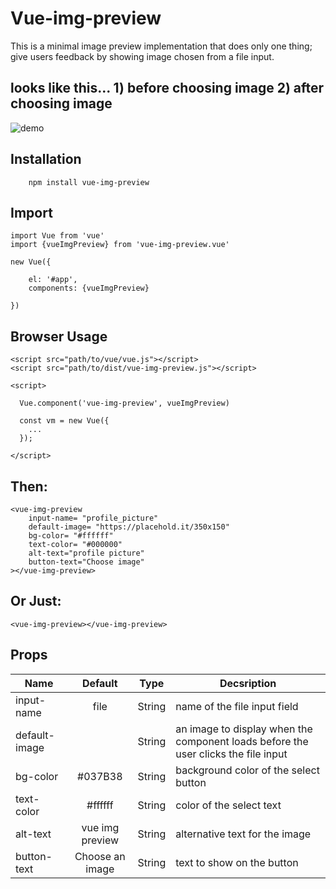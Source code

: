 # Vue-img-preview

 This is a minimal image preview implementation that does only one thing; give users feedback by showing image chosen from a file input.

## looks like this... 1) before choosing image 2) after choosing image

![demo](https://cloud.githubusercontent.com/assets/10757330/26514483/148ab3b8-426a-11e7-8bd3-e40465e2509e.jpg)


## Installation

```
	npm install vue-img-preview
```

## Import 

```
import Vue from 'vue'
import {vueImgPreview} from 'vue-img-preview.vue'

new Vue({
	
	el: '#app',
  	components: {vueImgPreview}

})
```

## Browser Usage

```
<script src="path/to/vue/vue.js"></script>
<script src="path/to/dist/vue-img-preview.js"></script>

<script>

  Vue.component('vue-img-preview', vueImgPreview)
  
  const vm = new Vue({
    ...
  });

</script>

```

## Then:

```
<vue-img-preview
	input-name= "profile_picture"
	default-image= "https://placehold.it/350x150"
	bg-color= "#ffffff"
	text-color= "#000000"
	alt-text="profile picture"
    button-text="Choose image"
></vue-img-preview>
```

## Or Just:

```
<vue-img-preview></vue-img-preview>

```

## Props

| Name | Default | Type | Decsription |
|------|:--------:|------|-------------|
| input-name | file |String| name of the file input field
| default-image |  |String| an image to display when the component loads before the user clicks the file input
| bg-color | #037B38 |String| background color of the select button
| text-color | #ffffff | String| color of the select text
| alt-text | vue img preview | String| alternative text for the image
| button-text | Choose an image | String| text to show on the button
